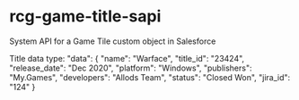 # rcg-game-title-sapi

System API for a Game Tile custom object in Salesforce

Title data type:
    "data": {
      "name": "Warface",
      "title_id": "23424",
      "release_date": "Dec 2020",
      "platform": "Windows",
      "publishers": "My.Games",
      "developers": "Allods Team",
      "status": "Closed Won",
      "jira_id": "124"
      }
